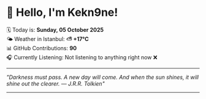 # 👋 Hello, I'm Kekn9ne!

🗓️ Today is: **Sunday, 05 October 2025**  
🌤️ Weather in Istanbul: **⛅️  +17°C**  
📊 GitHub Contributions: **90**  
🎧 Currently Listening: Not listening to anything right now ❌

---

_"Darkness must pass. A new day will come. And when the sun shines, it will shine out the clearer. — *J.R.R. Tolkien*"_

---
